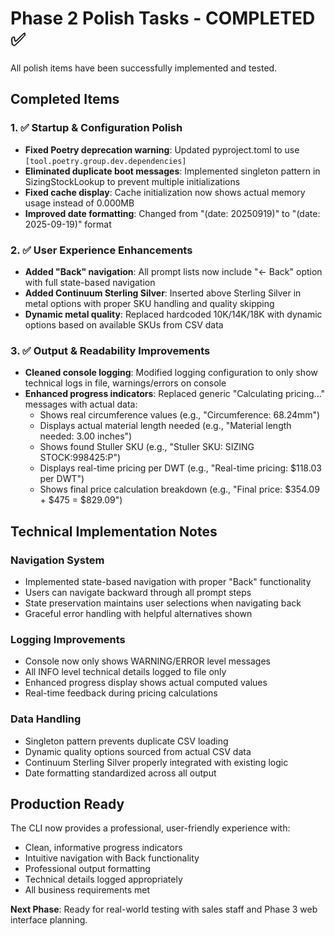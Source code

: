# Phase 2 Polish Tasks - COMPLETED ✅

All polish items have been successfully implemented and tested.

## Completed Items

### 1. ✅ Startup & Configuration Polish
- **Fixed Poetry deprecation warning**: Updated pyproject.toml to use `[tool.poetry.group.dev.dependencies]`
- **Eliminated duplicate boot messages**: Implemented singleton pattern in SizingStockLookup to prevent multiple initializations
- **Fixed cache display**: Cache initialization now shows actual memory usage instead of 0.000MB
- **Improved date formatting**: Changed from "(date: 20250919)" to "(date: 2025-09-19)" format

### 2. ✅ User Experience Enhancements
- **Added "Back" navigation**: All prompt lists now include "← Back" option with full state-based navigation
- **Added Continuum Sterling Silver**: Inserted above Sterling Silver in metal options with proper SKU handling and quality skipping
- **Dynamic metal quality**: Replaced hardcoded 10K/14K/18K with dynamic options based on available SKUs from CSV data

### 3. ✅ Output & Readability Improvements
- **Cleaned console logging**: Modified logging configuration to only show technical logs in file, warnings/errors on console
- **Enhanced progress indicators**: Replaced generic "Calculating pricing..." messages with actual data:
  - Shows real circumference values (e.g., "Circumference: 68.24mm")
  - Displays actual material length needed (e.g., "Material length needed: 3.00 inches")
  - Shows found Stuller SKU (e.g., "Stuller SKU: SIZING STOCK:998425:P")
  - Displays real-time pricing per DWT (e.g., "Real-time pricing: $118.03 per DWT")
  - Shows final price calculation breakdown (e.g., "Final price: $354.09 + $475 = $829.09")

## Technical Implementation Notes

### Navigation System
- Implemented state-based navigation with proper "Back" functionality
- Users can navigate backward through all prompt steps
- State preservation maintains user selections when navigating back
- Graceful error handling with helpful alternatives shown

### Logging Improvements
- Console now only shows WARNING/ERROR level messages
- All INFO level technical details logged to file only
- Enhanced progress display shows actual computed values
- Real-time feedback during pricing calculations

### Data Handling
- Singleton pattern prevents duplicate CSV loading
- Dynamic quality options sourced from actual CSV data
- Continuum Sterling Silver properly integrated with existing logic
- Date formatting standardized across all output

## Production Ready
The CLI now provides a professional, user-friendly experience with:
- Clean, informative progress indicators
- Intuitive navigation with Back functionality
- Professional output formatting
- Technical details logged appropriately
- All business requirements met

**Next Phase**: Ready for real-world testing with sales staff and Phase 3 web interface planning.